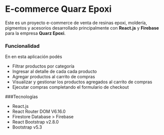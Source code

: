 # E-commerce Quarz Epoxi
<p>
Este es un proyecto e-commerce de venta de resinas epoxi, moldería, pigmentos y acesorios desarrollado principalmente con <strong>React.js</strong> y <strong>Firebase</strong> para la empresa <strong>Quarz Epoxi</strong>.
</p>

### Funcionalidad
<p>
En en esta aplicación podés
</p>

- Filtrar productos por categoría
- Ingresar al detalle de cada cada producto
- Agregar productos al carrito de compras
- Visualizar y gestionar los productos agregados al carrito de compras
- Ejecutar compras completando el formulario de checkout

###Tecnologías
- React.js
- React Router DOM V6.16.0
- Firestore Database > Firebase
- React Bootstrap v2.8.0
- Bootstrap v5.3